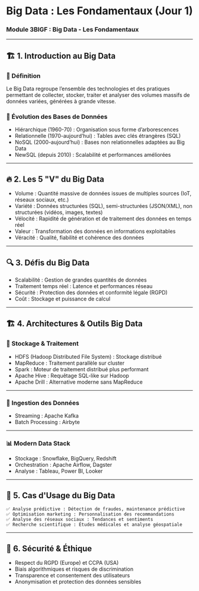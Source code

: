 # Big Data : Les Fondamentaux (Jour 1)
### Module 3BIGF : Big Data - Les Fondamentaux
---
## 🏗 1. Introduction au Big Data
### 🔹 Définition

Le Big Data regroupe l’ensemble des technologies et des pratiques permettant de collecter, stocker, traiter et analyser des volumes massifs de données variées, générées à grande vitesse.
### 🔹 Évolution des Bases de Données

- Hiérarchique (1960-70) : Organisation sous forme d’arborescences
- Relationnelle (1970-aujourd’hui) : Tables avec clés étrangères (SQL)
- NoSQL (2000-aujourd’hui) : Bases non relationnelles adaptées au Big Data
- NewSQL (depuis 2010) : Scalabilité et performances améliorées
---
## 🔥 2. Les 5 "V" du Big Data

- Volume : Quantité massive de données issues de multiples sources (IoT, réseaux sociaux, etc.)
- Variété : Données structurées (SQL), semi-structurées (JSON/XML), non structurées (vidéos, images, textes)
- Vélocité : Rapidité de génération et de traitement des données en temps réel
- Valeur : Transformation des données en informations exploitables
- Véracité : Qualité, fiabilité et cohérence des données
---
## 🔍 3. Défis du Big Data

- Scalabilité : Gestion de grandes quantités de données
- Traitement temps réel : Latence et performances réseau
- Sécurité : Protection des données et conformité légale (RGPD)
- Coût : Stockage et puissance de calcul
---
## 🏗 4. Architectures & Outils Big Data
### 📂 Stockage & Traitement

- HDFS (Hadoop Distributed File System) : Stockage distribué
- MapReduce : Traitement parallèle sur cluster
- Spark : Moteur de traitement distribué plus performant
- Apache Hive : Requêtage SQL-like sur Hadoop
- Apache Drill : Alternative moderne sans MapReduce
---
### 🔄 Ingestion des Données

- Streaming : Apache Kafka
- Batch Processing : Airbyte
---
### 📊 Modern Data Stack

- Stockage : Snowflake, BigQuery, Redshift
- Orchestration : Apache Airflow, Dagster
- Analyse : Tableau, Power BI, Looker
---
## 🔬 5. Cas d'Usage du Big Data

    ✅ Analyse prédictive : Détection de fraudes, maintenance prédictive
    ✅ Optimisation marketing : Personnalisation des recommandations
    ✅ Analyse des réseaux sociaux : Tendances et sentiments
    ✅ Recherche scientifique : Études médicales et analyse géospatiale

---
## 🔏 6. Sécurité & Éthique

- Respect du RGPD (Europe) et CCPA (USA)
- Biais algorithmiques et risques de discrimination
- Transparence et consentement des utilisateurs
- Anonymisation et protection des données sensibles
